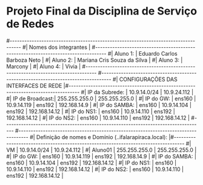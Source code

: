 # Projeto Final da Disciplina de Serviço de Redes

#----------------------------------------------------------------------------------
#|                           Nomes dos integrantes                                |
#----------------------------------------------------------------------------------
#|  Aluno 1:      | Eduardo Carlos Barboza Neto                                   |
#|  Aluno 2:      | Mariana Cris Souza da Silva                                   |
#|  Aluno 3:      | Marcony                                                       |
#|  Aluno 4:      | Vivia                                                         |
#----------------------------------------------------------------------------------
#----------------------------------------------------------------------------------
#|                  CONFIGURAÇÕES DAS INTERFACES DE REDE                          |#----------------------------------------------------------------------------------
#| IP da Subrede:  |       10.9.14.0/24    |      10.9.24.112                     |
#| IP de Broadcast:|    255.255.255.0      | 255.255.255.0                        |
#| IP do GW:       | ens160      | 10.9.14.119     | ens192    | 192.168.14.9     |
#| IP do SAMBA:    | ens160      | 10.9.14.104     | ens192    | 192.168.14.12    |
#| IP do NS1:      | ens160      | 10.9.14.110     | ens192    | 192.168.14.12    |
#| IP do NS2:      | ens160      | 10.9.14.110     | ens192    | 192.168.14.12    |
#----------------------------------------------------------------------------------
#----------------------------------------------------------------------------------
#|           Definição de nomes e Domínio (<grupo>.<turma>.ifalarapiraca.local):  |#----------------------------------------------------------------------------------
#|       VM        |       10.9.14.0/24    |      10.9.24.112                     |
#|    Aluno01      |    255.255.255.0      | 255.255.255.0                        |
#| IP do GW:       | ens160      | 10.9.14.119     | ens192    | 192.168.14.9     |
#| IP do SAMBA:    | ens160      | 10.9.14.104     | ens192    | 192.168.14.12    |
#| IP do NS1:      | ens160      | 10.9.14.110     | ens192    | 192.168.14.12    |
#| IP do NS2:      | ens160      | 10.9.14.110     | ens192    | 192.168.14.12    |

